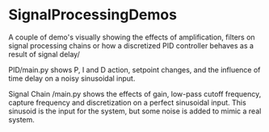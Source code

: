 # SignalProcessingDemos
A couple of demo's visually showing the effects of amplification, filters on signal processing chains or how a discretized PID controller behaves as a result of signal delay/

PID/main.py shows P, I and D action, setpoint changes, and the influence of time delay on a noisy sinusoidal input.

Signal Chain /main.py shows the effects of gain, low-pass cutoff frequency, capture frequency and discretization on a perfect sinusoidal input. This sinusoid is the input for the system, but some noise is added to mimic a real system. 

